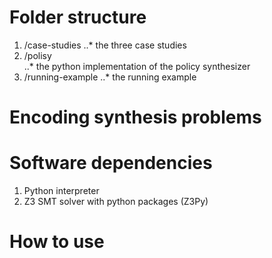 # Folder structure

1. /case-studies 
..* the three case studies
2. /polisy           
..* the python implementation of the policy synthesizer
3. /running-example 
..* the running example

# Encoding synthesis problems

# Software dependencies

1. Python interpreter
2. Z3 SMT solver with python packages (Z3Py)

# How to use


